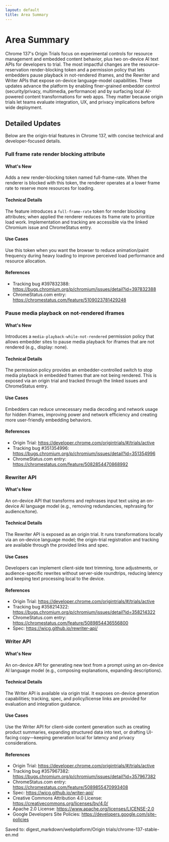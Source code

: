 ```yaml
---
layout: default
title: Area Summary
---
```


# Area Summary

Chrome 137's Origin Trials focus on experimental controls for resource management and embedded content behavior, plus two on-device AI text APIs for developers to trial. The most impactful changes are the resource-reservation render-blocking token and a permission policy that lets embedders pause playback in not-rendered iframes, and the Rewriter and Writer APIs that expose on-device language-model capabilities. These updates advance the platform by enabling finer-grained embedder control (security/privacy, multimedia, performance) and by surfacing local AI-powered content transformations for web apps. They matter because origin trials let teams evaluate integration, UX, and privacy implications before wide deployment.

## Detailed Updates

Below are the origin-trial features in Chrome 137, with concise technical and developer-focused details.

### Full frame rate render blocking attribute

#### What's New
Adds a new render-blocking token named full-frame-rate. When the renderer is blocked with this token, the renderer operates at a lower frame rate to reserve more resources for loading.

#### Technical Details
The feature introduces a `full-frame-rate` token for render blocking attributes; when applied the renderer reduces its frame rate to prioritize load work. Implementation and tracking are accessible via the linked Chromium issue and ChromeStatus entry.

#### Use Cases
Use this token when you want the browser to reduce animation/paint frequency during heavy loading to improve perceived load performance and resource allocation.

#### References
- Tracking bug #397832388: https://bugs.chromium.org/p/chromium/issues/detail?id=397832388  
- ChromeStatus.com entry: https://chromestatus.com/feature/5109023781429248

### Pause media playback on not-rendered iframes

#### What's New
Introduces a `media-playback-while-not-rendered` permission policy that allows embedder sites to pause media playback for iframes that are not rendered (e.g., display: none).

#### Technical Details
The permission policy provides an embedder-controlled switch to stop media playback in embedded frames that are not being rendered. This is exposed via an origin trial and tracked through the linked issues and ChromeStatus entry.

#### Use Cases
Embedders can reduce unnecessary media decoding and network usage for hidden iframes, improving power and network efficiency and creating more user-friendly embedding behaviors.

#### References
- Origin Trial: https://developer.chrome.com/origintrials/#/trials/active  
- Tracking bug #351354996: https://bugs.chromium.org/p/chromium/issues/detail?id=351354996  
- ChromeStatus.com entry: https://chromestatus.com/feature/5082854470868992

### Rewriter API

#### What's New
An on-device API that transforms and rephrases input text using an on-device AI language model (e.g., removing redundancies, rephrasing for audience/tone).

#### Technical Details
The Rewriter API is exposed as an origin trial. It runs transformations locally via an on-device language model; the origin-trial registration and tracking are available through the provided links and spec.

#### Use Cases
Developers can implement client-side text trimming, tone adjustments, or audience-specific rewrites without server-side roundtrips, reducing latency and keeping text processing local to the device.

#### References
- Origin Trial: https://developer.chrome.com/origintrials/#/trials/active  
- Tracking bug #358214322: https://bugs.chromium.org/p/chromium/issues/detail?id=358214322  
- ChromeStatus.com entry: https://chromestatus.com/feature/5089854436556800  
- Spec: https://wicg.github.io/rewriter-api/

### Writer API

#### What's New
An on-device API for generating new text from a prompt using an on-device AI language model (e.g., composing explanations, expanding descriptions).

#### Technical Details
The Writer API is available via origin trial. It exposes on-device generation capabilities; tracking, spec, and policy/license links are provided for evaluation and integration guidance.

#### Use Cases
Use the Writer API for client-side content generation such as creating product summaries, expanding structured data into text, or drafting UI-facing copy—keeping generation local for latency and privacy considerations.

#### References
- Origin Trial: https://developer.chrome.com/origintrials/#/trials/active  
- Tracking bug #357967382: https://bugs.chromium.org/p/chromium/issues/detail?id=357967382  
- ChromeStatus.com entry: https://chromestatus.com/feature/5089855470993408  
- Spec: https://wicg.github.io/writer-api/  
- Creative Commons Attribution 4.0 License: https://creativecommons.org/licenses/by/4.0/  
- Apache 2.0 License: https://www.apache.org/licenses/LICENSE-2.0  
- Google Developers Site Policies: https://developers.google.com/site-policies

Saved to: digest_markdown/webplatform/Origin trials/chrome-137-stable-en.md
